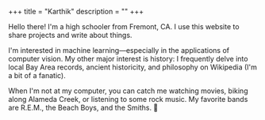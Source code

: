 +++
title = "Karthik"
description = ""
+++

Hello there! I'm a high schooler from Fremont, CA. I use this website to share projects and write about things.

I'm interested in machine learning—especially in the applications of computer vision. My other major interest is history: I frequently delve into local Bay Area records, ancient historicity, and philosophy on Wikipedia (I'm a bit of a fanatic).

When I'm not at my computer, you can catch me watching movies, biking along Alameda Creek, or listening to some rock music. My favorite bands are R.E.M., the Beach Boys, and the Smiths. 🤘
